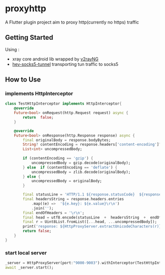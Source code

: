 # proxyhttp
A Flutter plugin project aim to proxy http(currently no https) traffic

## Getting Started
Using :
* xray core android lib wrapped by [v2rayNG](https://github.com/2dust/v2rayNG)
* [hev-socks5-tunnel](https://github.com/heiher/hev-socks5-tunnel) transporting tun traffic to socks5

## How to Use
### implements  HttpInterceptor
```dart
class TestHttpInterceptor implements HttpInterceptor{
	@override
	Future<bool> onRequest(http.Request request) async {
		return  false;
	}

	@override
	Future<bool> onResponse(http.Response response) async {
		final originalBody = response.bodyBytes;
		String? contentEncoding = response.headers['content-encoding']?.trim().toLowerCase();
		List<int> uncompressedBody;
		
		if (contentEncoding == 'gzip') {
			uncompressedBody = gzip.decode(originalBody);
		} else  if (contentEncoding == 'deflate') {
			uncompressedBody = zlib.decode(originalBody);
		} else {
			uncompressedBody = originalBody;
		}

		final statusLine = 'HTTP/1.1 ${response.statusCode}  ${response.reasonPhrase ?? ''}\r\n';
		final headersString = response.headers.entries
			.map((e) =>  '${e.key}: ${e.value}\r\n')
			.join('');
		final endOfHeaders = '\r\n';
		final head = utf8.encode(statusLine  +  headersString  +  endOfHeaders);
		final r = Uint8List.fromList([...head, ...uncompressedBody]);
		print('response: ${HttpProxyServer.extractUnicodeCharacters(r)} ');
		return false;
	}
}
```
### start local server
```dart
_server = HttpProxyServer(port:"9000-9003").withInterceptor(TestHttpInterceptor());
await _server.start();
```
